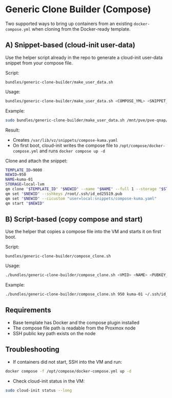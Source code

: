 # Generic Clone Builder (Compose)

Two supported ways to bring up containers from an existing `docker-compose.yml` when cloning from the Docker-ready template.

## A) Snippet-based (cloud-init user-data)

Use the helper script already in the repo to generate a cloud-init user-data snippet from your compose file.

Script:
```
bundles/generic-clone-builder/make_user_data.sh
```

Usage:
```bash
bundles/generic-clone-builder/make_user_data.sh <COMPOSE_YML> <SNIPPET_NAME.yaml>
```

Example:
```bash
sudo bundles/generic-clone-builder/make_user_data.sh /mnt/pve/pve-qnap/apps/kuma/docker-compose.yml compose-kuma.yaml
```

Result:
- Creates `/var/lib/vz/snippets/compose-kuma.yaml`
- On first boot, cloud-init writes the compose file to `/opt/compose/docker-compose.yml` and runs `docker compose up -d`

Clone and attach the snippet:
```bash
TEMPLATE_ID=9000
NEWID=950
NAME=kuma-01
STORAGE=local-lvm
qm clone "$TEMPLATE_ID" "$NEWID" --name "$NAME" --full 1 --storage "$STORAGE"
qm set "$NEWID" --sshkeys /root/.ssh/id_ed25519.pub
qm set "$NEWID" --cicustom "user=local:snippets/compose-kuma.yaml"
qm start "$NEWID"
```

## B) Script-based (copy compose and start)

Use the helper that copies a compose file into the VM and starts it on first boot.

Script:
```
bundles/generic-clone-builder/compose_clone.sh
```

Usage:
```bash
./bundles/generic-clone-builder/compose_clone.sh <VMID> <NAME> <PUBKEY_PATH> <COMPOSE_YML>
```

Example:
```bash
./bundles/generic-clone-builder/compose_clone.sh 950 kuma-01 ~/.ssh/id_ed25519.pub /mnt/pve/pve-qnap/apps/kuma/docker-compose.yml
```

## Requirements
- Base template has Docker and the compose plugin installed
- The compose file path is readable from the Proxmox node
- SSH public key path exists on the node

## Troubleshooting
- If containers did not start, SSH into the VM and run:
```bash
docker compose -f /opt/compose/docker-compose.yml up -d
```
- Check cloud-init status in the VM:
```bash
sudo cloud-init status --long
```
